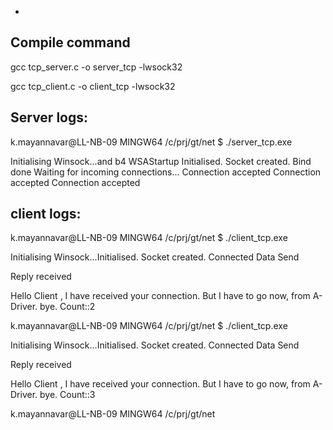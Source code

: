 *

Compile command
----------------
gcc tcp_server.c  -o server_tcp -lwsock32

gcc tcp_client.c  -o client_tcp -lwsock32


Server logs:
------------

k.mayannavar@LL-NB-09 MINGW64 /c/prj/gt/net
$ ./server_tcp.exe

Initialising Winsock...and b4 WSAStartup
Initialised.
Socket created.
Bind done
Waiting for incoming connections...
Connection accepted
Connection accepted
Connection accepted


client logs:
------------
k.mayannavar@LL-NB-09 MINGW64 /c/prj/gt/net
$ ./client_tcp.exe

Initialising Winsock...Initialised.
Socket created.
Connected
Data Send

Reply received

Hello Client , I have received your connection. But I have to go now, from A-Driver. bye. Count::2

k.mayannavar@LL-NB-09 MINGW64 /c/prj/gt/net
$ ./client_tcp.exe

Initialising Winsock...Initialised.
Socket created.
Connected
Data Send

Reply received

Hello Client , I have received your connection. But I have to go now, from A-Driver. bye. Count::3

k.mayannavar@LL-NB-09 MINGW64 /c/prj/gt/net


